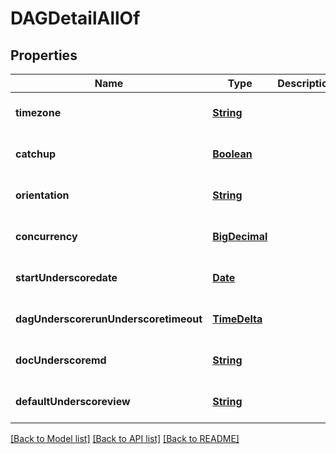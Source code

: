 # DAGDetailAllOf
## Properties

Name | Type | Description | Notes
------------ | ------------- | ------------- | -------------
**timezone** | [**String**](string.md) |  | [optional] [default to null]
**catchup** | [**Boolean**](boolean.md) |  | [optional] [default to null]
**orientation** | [**String**](string.md) |  | [optional] [default to null]
**concurrency** | [**BigDecimal**](number.md) |  | [optional] [default to null]
**startUnderscoredate** | [**Date**](DateTime.md) |  | [optional] [default to null]
**dagUnderscorerunUnderscoretimeout** | [**TimeDelta**](TimeDelta.md) |  | [optional] [default to null]
**docUnderscoremd** | [**String**](string.md) |  | [optional] [default to null]
**defaultUnderscoreview** | [**String**](string.md) |  | [optional] [default to null]

[[Back to Model list]](../README.md#documentation-for-models) [[Back to API list]](../README.md#documentation-for-api-endpoints) [[Back to README]](../README.md)


